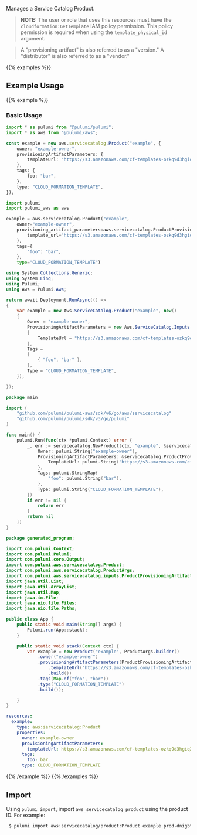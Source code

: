 Manages a Service Catalog Product.

> **NOTE:** The user or role that uses this resources must have the `cloudformation:GetTemplate` IAM policy permission. This policy permission is required when using the `template_physical_id` argument.

> A "provisioning artifact" is also referred to as a "version." A "distributor" is also referred to as a "vendor."

{{% examples %}}
## Example Usage
{{% example %}}
### Basic Usage

```typescript
import * as pulumi from "@pulumi/pulumi";
import * as aws from "@pulumi/aws";

const example = new aws.servicecatalog.Product("example", {
    owner: "example-owner",
    provisioningArtifactParameters: {
        templateUrl: "https://s3.amazonaws.com/cf-templates-ozkq9d3hgiq2-us-east-1/temp1.json",
    },
    tags: {
        foo: "bar",
    },
    type: "CLOUD_FORMATION_TEMPLATE",
});
```
```python
import pulumi
import pulumi_aws as aws

example = aws.servicecatalog.Product("example",
    owner="example-owner",
    provisioning_artifact_parameters=aws.servicecatalog.ProductProvisioningArtifactParametersArgs(
        template_url="https://s3.amazonaws.com/cf-templates-ozkq9d3hgiq2-us-east-1/temp1.json",
    ),
    tags={
        "foo": "bar",
    },
    type="CLOUD_FORMATION_TEMPLATE")
```
```csharp
using System.Collections.Generic;
using System.Linq;
using Pulumi;
using Aws = Pulumi.Aws;

return await Deployment.RunAsync(() => 
{
    var example = new Aws.ServiceCatalog.Product("example", new()
    {
        Owner = "example-owner",
        ProvisioningArtifactParameters = new Aws.ServiceCatalog.Inputs.ProductProvisioningArtifactParametersArgs
        {
            TemplateUrl = "https://s3.amazonaws.com/cf-templates-ozkq9d3hgiq2-us-east-1/temp1.json",
        },
        Tags = 
        {
            { "foo", "bar" },
        },
        Type = "CLOUD_FORMATION_TEMPLATE",
    });

});
```
```go
package main

import (
	"github.com/pulumi/pulumi-aws/sdk/v6/go/aws/servicecatalog"
	"github.com/pulumi/pulumi/sdk/v3/go/pulumi"
)

func main() {
	pulumi.Run(func(ctx *pulumi.Context) error {
		_, err := servicecatalog.NewProduct(ctx, "example", &servicecatalog.ProductArgs{
			Owner: pulumi.String("example-owner"),
			ProvisioningArtifactParameters: &servicecatalog.ProductProvisioningArtifactParametersArgs{
				TemplateUrl: pulumi.String("https://s3.amazonaws.com/cf-templates-ozkq9d3hgiq2-us-east-1/temp1.json"),
			},
			Tags: pulumi.StringMap{
				"foo": pulumi.String("bar"),
			},
			Type: pulumi.String("CLOUD_FORMATION_TEMPLATE"),
		})
		if err != nil {
			return err
		}
		return nil
	})
}
```
```java
package generated_program;

import com.pulumi.Context;
import com.pulumi.Pulumi;
import com.pulumi.core.Output;
import com.pulumi.aws.servicecatalog.Product;
import com.pulumi.aws.servicecatalog.ProductArgs;
import com.pulumi.aws.servicecatalog.inputs.ProductProvisioningArtifactParametersArgs;
import java.util.List;
import java.util.ArrayList;
import java.util.Map;
import java.io.File;
import java.nio.file.Files;
import java.nio.file.Paths;

public class App {
    public static void main(String[] args) {
        Pulumi.run(App::stack);
    }

    public static void stack(Context ctx) {
        var example = new Product("example", ProductArgs.builder()        
            .owner("example-owner")
            .provisioningArtifactParameters(ProductProvisioningArtifactParametersArgs.builder()
                .templateUrl("https://s3.amazonaws.com/cf-templates-ozkq9d3hgiq2-us-east-1/temp1.json")
                .build())
            .tags(Map.of("foo", "bar"))
            .type("CLOUD_FORMATION_TEMPLATE")
            .build());

    }
}
```
```yaml
resources:
  example:
    type: aws:servicecatalog:Product
    properties:
      owner: example-owner
      provisioningArtifactParameters:
        templateUrl: https://s3.amazonaws.com/cf-templates-ozkq9d3hgiq2-us-east-1/temp1.json
      tags:
        foo: bar
      type: CLOUD_FORMATION_TEMPLATE
```
{{% /example %}}
{{% /examples %}}

## Import

Using `pulumi import`, import `aws_servicecatalog_product` using the product ID. For example:

```sh
 $ pulumi import aws:servicecatalog/product:Product example prod-dnigbtea24ste
```
 